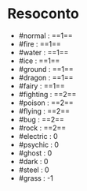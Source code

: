 # Resoconto
- #normal : ==1==
- #fire : ==1==
- #water : ==1==
- #ice : ==1==
- #ground : ==1==
- #dragon : ==1==
- #fairy : ==1==
- #fighting : ==2==
- #poison : ==2==
- #flying : ==2==
- #bug : ==2==
- #rock : ==2==
- #electric : 0
- #psychic : 0
- #ghost : 0
- #dark : 0
- #steel : 0
- #grass : -1